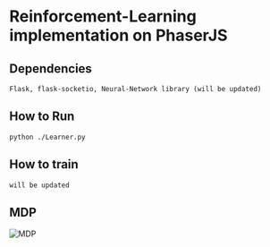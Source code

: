 # Reinforcement-Learning implementation on PhaserJS

## Dependencies
    Flask, flask-socketio, Neural-Network library (will be updated)

## How to Run
    python ./Learner.py

## How to train
    will be updated

## MDP
![MDP](https://latex.codecogs.com/svg.latex?V^\pi(s)=R(s)+\gamma\sum_{s^\prime\in{S}}P_{s\pi(s)}(s^\prime)V^\pi(s^\prime))
